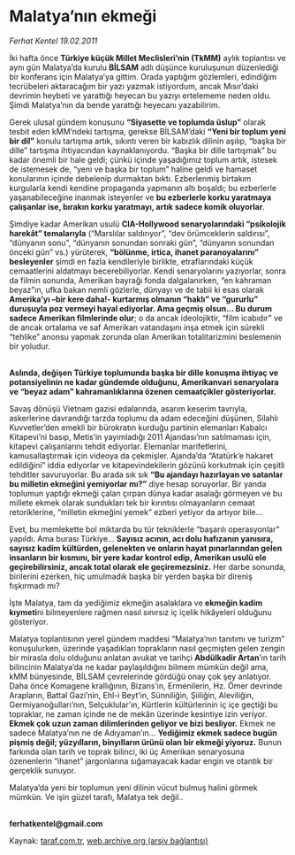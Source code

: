# Malatya’nın ekmeği

*Ferhat Kentel 19.02.2011*

<div class="yazi"><p>İki hafta önce <b>Türkiye küçük Millet Meclisleri’nin (TkMM)</b> aylık toplantısı ve aynı gün Malatya’da kurulu <b>BİLSAM</b> adlı düşünce kuruluşunun düzenlediği bir konferans için Malatya’ya gittim. Orada yaptığım gözlemleri, edindiğim tecrübeleri aktaracağım bir yazı yazmak istiyordum, ancak Mısır’daki devrimin heybeti ve yarattığı heyecan bu yazıyı ertelememe neden oldu. Şimdi Malatya’nın da bende yarattığı heyecanı yazabilirim.</p>
<p>Gerek ulusal gündem konusunu <b>“Siyasette ve toplumda üslup”</b> olarak tesbit eden kMM’ndeki tartışma, gerekse BİLSAM’daki <b>“Yeni bir toplum yeni bir dil”</b> konulu tartışma artık, sıkıntı veren bir kabızlık dilinin aşılıp, “başka bir dille” tartışma ihtiyacından kaynaklanıyordu. “Başka bir dille tartışmak” bu kadar önemli bir hale geldi; çünkü içinde yaşadığımız toplum artık, istesek de istemesek de, “yeni ve başka bir toplum” haline geldi ve hamaset konularının içinde debelenip durmaktan bıktı. Ezberlenmiş birtakım kurgularla kendi kendine propaganda yapmanın altı boşaldı; bu ezberlerle yaşanabileceğine inanmak isteyenler ve <b>bu ezberlerle korku yaratmaya çalışanlar ise, bırakın korku yaratmayı, artık sadece komik oluyorlar</b>. </p>
<p>Şimdiye kadar Amerikan usulü <b>CIA-Hollywood senaryolarındaki “psikolojik harekât” temalarıyla</b> (“Marslılar saldırıyor”, “dev örümceklerin saldırısı”, “dünyanın sonu”, “dünyanın sonundan sonraki gün”, “dünyanın sonundan önceki gün” vs.) yürüterek, <b>“bölünme, irtica, ihanet paranoyalarını” besleyenler</b> şimdi en fazla kendileriyle birlikte, etraflarındaki küçük cemaatlerini aldatmayı becerebiliyorlar. Kendi senaryolarını yazıyorlar, sonra da filmin sonunda, Amerikan bayrağı fonda dalgalanırken, “en kahraman beyaz”ın, ufka bakan nemli gözlerle, dünyayı ve de tabii ki esas olarak <b>Amerika’yı –bir kere daha!- kurtarmış olmanın “haklı” ve “gururlu” duruşuyla poz vermeyi hayal ediyorlar. Ama geçmiş olsun... Bu durum sadece Amerikan filmlerinde olur</b>; o da ancak ideolojiktir, “film icabıdır” ve de ancak ortalama ve saf Amerikan vatandaşını inşa etmek için sürekli “tehlike” anonsu yapmak zorunda olan Amerikan totalitarizmini beslemenin bir yoludur. </p>
<p><b><br/>Aslında, değişen Türkiye toplumunda başka bir dille konuşma ihtiyaç ve potansiyelinin ne kadar gündemde olduğunu, Amerikanvari senaryolara ve “beyaz adam” kahramanlıklarına özenen cemaatçikler gösteriyorlar.</b></p>
<p>Savaş dönüşü Vietnam gazisi edalarında, asarım keserim tavrıyla, askerlerine davrandığı tarzda toplumu da adam edeceğini düşünen, Silahlı Kuvvetler’den emekli bir bürokratın kurduğu partinin elemanları Kabalcı Kitapevi’ni basıp, Metis’in yayımladığı 2011 Ajandası’nın satılmaması için, kitapevi çalışanlarını tehdit ediyorlar. Elemanlar marifetlerini, kamusallaştırmak için videoya da çekmişler. Ajanda’da “Atatürk’e hakaret edildiğini” iddia ediyorlar ve kitapevindekilerin gözünü korkutmak için çeşitli tehditler savuruyorlar. Bu arada sık sık <b>“Bu ajandayı hazırlayan ve satanlar bu milletin ekmeğini yemiyorlar mı?”</b> diye hesap soruyorlar. Bir yanda toplumun yaptığı ekmeği çalan çırpan dünya kadar asalağı görmeyen ve bu millete ekmek olarak sundukları tek bir kırıntısı olmayanların cemaat retoriklerine, “milletin ekmeğini yemek” ezberi yetiyor da artıyor bile...</p>
<p>Evet, bu memlekette bol miktarda bu tür tekniklerle “başarılı operasyonlar” yapıldı. Ama burası Türkiye... <b>Sayısız acının, acı dolu hafızanın yanısıra, sayısız kadim kültürden, gelenekten ve onların hayat pınarlarından gelen insanların bir kısmını, bir yere kadar kontrol edip, Amerikan usulü ele geçirebilirsiniz, ancak total olarak ele geçiremezsiniz.</b> Her darbe sonunda, birilerini ezerken, hiç umulmadık başka bir yerden başka bir direniş fışkırmadı mı?</p>
<p>İşte Malatya, tam da yediğimiz ekmeğin asalaklara ve <b>ekmeğin kadim kıymeti</b>ni bilmeyenlere rağmen nasıl sınırsız iç içelik hikâyeleri olduğunu gösteriyor. </p>
<p>Malatya toplantısının yerel gündem maddesi “Malatya’nın tanıtımı ve turizm” konuşulurken, üzerinde yaşadıkları toprakların nasıl geçmişten gelen zengin bir mirasla dolu olduğunu anlatan avukat ve tarihçi <b>Abdülkadir Artan</b>’ın tarih bilincinin Malatya’da ne kadar paylaşıldığını bilmem mümkün değil ama, kMM bünyesinde, BİLSAM çevrelerinde gördüğü onay çok şey anlatıyor. Daha önce Komagene krallığının, Bizans’ın, Ermenilerin, Hz. Ömer devrinde Arapların, Battal Gazi’nin, Ehl-i Beyt’in, Sünniliğin, Şiiliğin, Aleviliğin, Germiyanoğulları’nın, Selçuklular’ın, Kürtlerin kültürlerinin iç içe geçtiği bu topraklar, ne zaman içinde ne de mekân üzerinde kesintiye izin veriyor. <b>Ekmek çok uzun zaman dilimlerinden geliyor ve bizi besliyor.</b> Ekmek ne sadece Malatya’nın ne de Adıyaman’ın... <b>Yediğimiz ekmek sadece bugün pişmiş değil; yüzyılların, binyılların ürünü olan bir ekmeği yiyoruz.</b> Bunun farkında olan tarih ve toprak bilinci, iki üç Amerikan senaryosuna özenenlerin “ihanet” jargonlarına sığamayacak kadar engin ve otantik bir gerçeklik sunuyor.</p>
<p>Malatya’da yeni bir toplumun yeni dilinin vücut bulmuş halini görmek mümkün. Ve işin güzel tarafı, Malatya tek değil..</p>
<p><b><br/>ferhatkentel@gmail.com</b></p>
</div>

Kaynak: [taraf.com.tr](http://www.taraf.com.tr/ferhat-kentel/makale-malatya-nin-ekmegi.htm), [web.archive.org (arşiv bağlantısı)](http://web.archive.org/web/20130913142920/http://www.taraf.com.tr/ferhat-kentel/makale-malatya-nin-ekmegi.htm)

